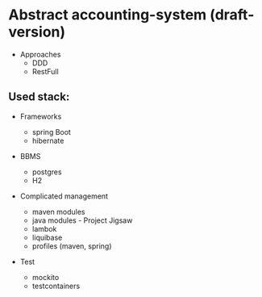 # Abstract accounting-system (draft-version)

- Approaches
  - DDD
  - RestFull
   
## Used stack:

- Frameworks
  - spring Boot
  - hibernate

- BBMS
  - postgres
  - H2

- Complicated management
  - maven modules
  - java modules - Project Jigsaw
  - lambok
  - liquibase
  - profiles (maven, spring)

- Test
  - mockito
  - testcontainers
